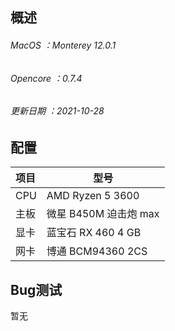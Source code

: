 ## 概述

###### MacOS ：Monterey 12.0.1

###### Opencore ：0.7.4

###### 更新日期 ：2021-10-28



## 配置

| 项目 | 型号                  |
| :--- | --------------------- |
| CPU  | AMD Ryzen 5 3600      |
| 主板 | 微星 B450M 迫击炮 max |
| 显卡 | 蓝宝石 RX 460 4 GB    |
| 网卡 | 博通 BCM94360 2CS     |



## Bug测试

暂无





